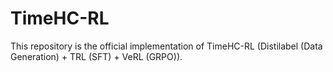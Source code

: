 # TimeHC-RL
This repository is the official implementation of TimeHC-RL (Distilabel (Data Generation) + TRL (SFT) + VeRL (GRPO)).
